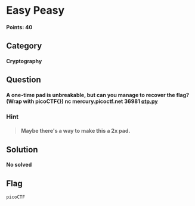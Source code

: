 # Easy Peasy
#### Points: 40

## Category
#### Cryptography

## Question
#### A one-time pad is unbreakable, but can you manage to recover the flag? (Wrap with picoCTF{}) nc mercury.picoctf.net 36981 [otp.py](https://mercury.picoctf.net/static/6920807ae08f883dbb50f6f301f92684/otp.py)

### Hint
>#### Maybe there's a way to make this a 2x pad.



 
## Solution

#### No solved
## Flag
`picoCTF`